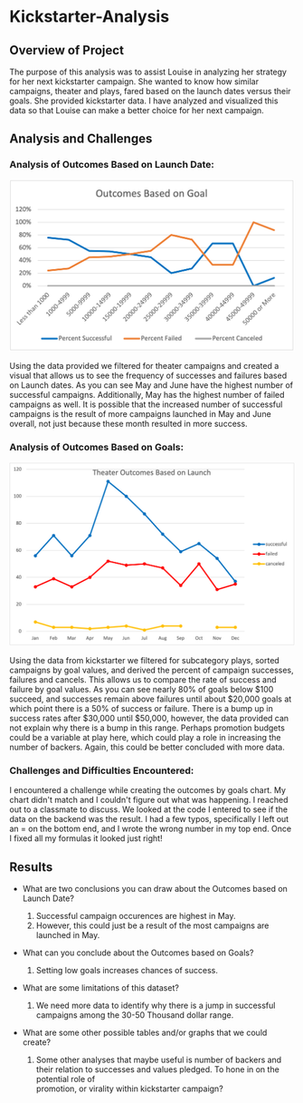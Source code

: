 # Kickstarter-Analysis

## Overview of Project

  The purpose of this analysis was to assist Louise in analyzing her strategy for her next kickstarter campaign. She wanted to know how similar campaigns, theater and plays, fared based on the launch dates versus their goals. She provided kickstarter data. I have analyzed and visualized this data so that Louise can make a better choice for her next campaign.

## Analysis and Challenges

### Analysis of Outcomes Based on Launch Date:

![image](https://github.com/DartElina/kickstarter-analysis/blob/f3c555c36fedc72f1f45426482cf7dcfdf5b1509/Resources%20(Ch1)/Outcomes_vs_Goals.png)

Using the data provided we filtered for theater campaigns and created a visual that allows us to see the frequency of successes and failures based on Launch dates. As you can see May and June have the highest number of successful campaigns. Additionally, May has the highest number of failed campaigns as well. It is possible that the increased number of successful campaigns is the result of more campaigns launched in May and June overall, not just because these month resulted in more success. 

### Analysis of Outcomes Based on Goals:
![image](https://github.com/DartElina/kickstarter-analysis/blob/f3c555c36fedc72f1f45426482cf7dcfdf5b1509/Resources%20(Ch1)/Theater_Outcomes_vs_Launch.png)

  Using the data from kickstarter we filtered for subcategory plays, sorted campaigns by goal values, and derived the percent of campaign successes, failures and cancels. This allows us to compare the rate of success and failure by goal values. As you can see nearly 80% of goals below $100 succeed, and successes remain above failures until about $20,000 goals at which point there is a 50% of success or failure. There is a bump up in success rates after $30,000 until $50,000, however, the data provided can not explain why there is a bump in this range. Perhaps promotion budgets could be a variable at play here, which could play a role in increasing the number of backers. Again, this could be better concluded with more data.  

### Challenges and Difficulties Encountered:

  I encountered a challenge while creating the outcomes by goals chart. My chart didn't match and I couldn't figure out what was happening. I reached out to a classmate to discuss. We looked at the code I entered to see if the data on the backend was the result. I had a few typos, specifically I left out an = on the bottom end, and I wrote the wrong number in my top end. Once I fixed all my formulas it looked just right! 

## Results

- What are two conclusions you can draw about the Outcomes based on Launch Date? 
  1. Successful campaign occurences are highest in May.
  2. However, this could just be a result of the most campaigns are launched in May. 

- What can you conclude about the Outcomes based on Goals?
  1. Setting low goals increases chances of success. 

- What are some limitations of this dataset?
  1. We need more data to identify why there is a jump in successful campaigns among the 30-50 Thousand dollar range.

- What are some other possible tables and/or graphs that we could create?
  1. Some other analyses that maybe useful is number of backers and their relation to successes and values pledged. To hone in on the potential role of  
  promotion, or virality within kickstarter campaign?
